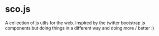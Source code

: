 sco.js
======

A collection of js utlis for the web. Inspired by the twitter bootstrap js components but doing things in a different way and doing more / better :)
